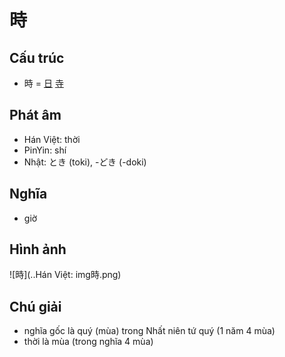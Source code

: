 # 時

## Cấu trúc
* 時 = [日](日.md) [寺](寺.md)

## Phát âm

* Hán Việt: thời
* PinYin: shí
* Nhật: とき (toki), -どき (-doki)

## Nghĩa

* giờ

## Hình ảnh
![時](..Hán Việt: img時.png)

## Chú giải
* nghĩa gốc là quý (mùa) trong Nhất niên tứ quý (1 năm 4 mùa)
* thời là mùa (trong nghĩa 4 mùa)

<script>window.HANZI_FIELD='時';</script>